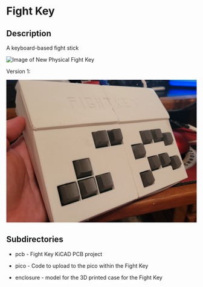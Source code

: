 # Fight Key

## Description

A keyboard-based fight stick

![Image of New Physical Fight Key](/pics/fightkey-wide.jpg)

Version 1:

![Image of Physical Fight Key](/pics/final.jpg)

## Subdirectories

 - pcb - Fight Key KiCAD PCB project

 - pico - Code to upload to the pico within the Fight Key

 - enclosure - model for the 3D printed case for the Fight Key
